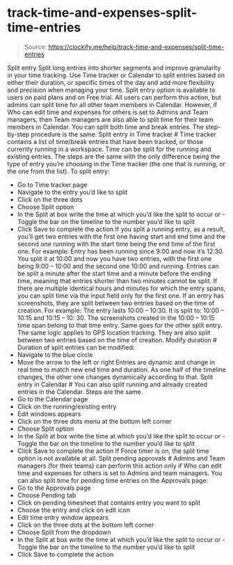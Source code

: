 # track-time-and-expenses-split-time-entries

> Source: https://clockify.me/help/track-time-and-expenses/split-time-entries

Split entry
Split long entries into shorter segments and improve granularity in your time tracking.
Use Time tracker or Calendar to split entries based on either their duration, or specific times of the day and add more flexibility and precision when managing your time.
Split entry option is available to users on paid plans and on Free trial.
All users can perform this action, but admins can split time for all other team members in Calendar. However, if Who can edit time and expenses for others is set to Admins and Team managers, then Team managers are also able to split time for their team members in Calendar.
You can split both time and break entries. The step-by-step procedure is the same.
Split entry in Time tracker #
Time tracker contains a list of time/break entries that have been tracked, or those currently running in a workspace.
Time can be split for the running and existing entries. The steps are the same with the only difference being the type of entry you’re choosing in the Time tracker (the one that is running, or the one from the list).
To split entry:
- Go to Time tracker page
- Navigate to the entry you’d like to split
- Click on the three dots
- Choose Split option
- In the Split at box write the time at which you’d like the split to occur
or - Toggle the bar on the timeline to the number you’d like to split
- Click Save to complete the action
If you split a running entry, as a result, you’ll get two entries with the first one having start and end time and the second one running with the start time being the end time of the first one.
For example: Entry has been running since 9:00 and now it’s 12:30. You split it at 10:00 and now you have two entries, with the first one being 9:00 – 10:00 and the second one 10:00 and running.
Entries can be split a minute after the start time and a minute before the ending time, meaning that entries shorter than two minutes cannot be split.
If there are multiple identical hours and minutes for which the entry spans, you can split time via the input field only for the first one.
If an entry has screenshots, they are split between two entries based on the time of creation.
For example: The entry lasts 10:00 – 10:30. It is split to: 10:00 – 10:15 and 10:15 – 10: 30. The screenshots created in the 10:00 – 10:15 time span belong to that time entry. Same goes for the other split entry.
The same logic applies to GPS location tracking. They are also split between two entries based on the time of creation.
Modify duration #
Duration of split entries can be modified:
- Navigate to the blue circle
- Move the arrow to the left or right
Entries are dynamic and change in real time to match new end time and duration. As one half of the timeline changes, the other one changes dynamically according to that.
Split entry in Calendar #
You can also split running and already created entries in the Calendar. Steps are the same.
- Go to the Calendar page
- Click on the running/existing entry
- Edit windows appears
- Click on the three dots menu at the bottom left corner
- Choose Split option
- In the Split at box write the time at which you’d like the split to occur
or - Toggle the bar on the timeline to the number you’d like to split
- Click Save to complete the action
If Force timer is on, the split time option is not available at all.
Split pending approvals #
Admins and Team managers (for their teams) can perform this action only if Who can edit time and expenses for others is set to Admins and team managers.
You can also split time for pending time entries on the Approvals page:
- Go to the Approvals page
- Choose Pending tab
- Click on pending timesheet that contains entry you want to split
- Choose the entry and click on edit icon
- Edit time entry window appears
- Click on the three dots at the bottom left corner
- Choose Split from the dropdown
- In the Split at box write the time at which you’d like the split to occur
or - Toggle the bar on the timeline to the number you’d like to split
- Click Save to complete the action